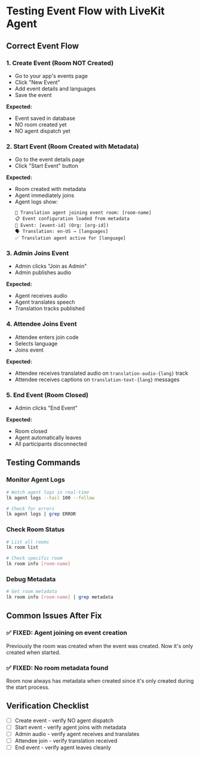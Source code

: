 # Testing Event Flow with LiveKit Agent

## Correct Event Flow

### 1. Create Event (Room NOT Created)
- Go to your app's events page
- Click "New Event"
- Add event details and languages
- Save the event

**Expected:** 
- Event saved in database
- NO room created yet
- NO agent dispatch yet

### 2. Start Event (Room Created with Metadata)
- Go to the event details page
- Click "Start Event" button

**Expected:**
- Room created with metadata
- Agent immediately joins
- Agent logs show:
  ```
  🎪 Translation agent joining event room: [room-name]
  📋 Event configuration loaded from metadata
  🎯 Event: [event-id] (Org: [org-id])
  🗣️ Translation: en-US → [languages]
  ✅ Translation agent active for [language]
  ```

### 3. Admin Joins Event
- Admin clicks "Join as Admin"
- Admin publishes audio

**Expected:**
- Agent receives audio
- Agent translates speech
- Translation tracks published

### 4. Attendee Joins Event
- Attendee enters join code
- Selects language
- Joins event

**Expected:**
- Attendee receives translated audio on `translation-audio-{lang}` track
- Attendee receives captions on `translation-text-{lang}` messages

### 5. End Event (Room Closed)
- Admin clicks "End Event"

**Expected:**
- Room closed
- Agent automatically leaves
- All participants disconnected

## Testing Commands

### Monitor Agent Logs
```bash
# Watch agent logs in real-time
lk agent logs --tail 100 --follow

# Check for errors
lk agent logs | grep ERROR
```

### Check Room Status
```bash
# List all rooms
lk room list

# Check specific room
lk room info [room-name]
```

### Debug Metadata
```bash
# Get room metadata
lk room info [room-name] | grep metadata
```

## Common Issues After Fix

### ✅ FIXED: Agent joining on event creation
Previously the room was created when the event was created. Now it's only created when started.

### ✅ FIXED: No room metadata found
Room now always has metadata when created since it's only created during the start process.

## Verification Checklist

- [ ] Create event - verify NO agent dispatch
- [ ] Start event - verify agent joins with metadata
- [ ] Admin audio - verify agent receives and translates
- [ ] Attendee join - verify translation received
- [ ] End event - verify agent leaves cleanly
